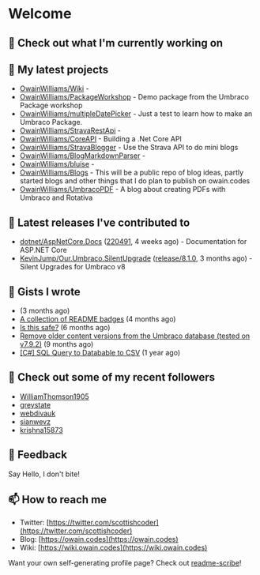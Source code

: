 # Welcome

## 👷 Check out what I'm currently working on

## 🌱 My latest projects

* [OwainWilliams/Wiki](https://github.com/OwainWilliams/Wiki) - 
* [OwainWilliams/PackageWorkshop](https://github.com/OwainWilliams/PackageWorkshop) - Demo package from the Umbraco Package workshop
* [OwainWilliams/multipleDatePicker](https://github.com/OwainWilliams/multipleDatePicker) - Just a test to learn how to make an Umbraco Package.
* [OwainWilliams/StravaRestApi](https://github.com/OwainWilliams/StravaRestApi) - 
* [OwainWilliams/CoreAPI](https://github.com/OwainWilliams/CoreAPI) - Building a .Net Core API
* [OwainWilliams/StravaBlogger](https://github.com/OwainWilliams/StravaBlogger) - Use the Strava API to do mini blogs
* [OwainWilliams/BlogMarkdownParser](https://github.com/OwainWilliams/BlogMarkdownParser) - 
* [OwainWilliams/bluise](https://github.com/OwainWilliams/bluise) - 
* [OwainWilliams/Blogs](https://github.com/OwainWilliams/Blogs) - This will be a public repo of blog ideas, partly started blogs and other things that I do plan to publish on owain.codes
* [OwainWilliams/UmbracoPDF](https://github.com/OwainWilliams/UmbracoPDF) - A blog about creating PDFs with Umbraco and Rotativa

## 🔭 Latest releases I've contributed to

* [dotnet/AspNetCore.Docs](https://github.com/dotnet/AspNetCore.Docs) \([220491](https://github.com/dotnet/AspNetCore.Docs/releases/tag/220491), 4 weeks ago\) - Documentation for ASP.NET Core
* [KevinJump/Our.Umbraco.SilentUpgrade](https://github.com/KevinJump/Our.Umbraco.SilentUpgrade) \([release/8.1.0](https://github.com/KevinJump/Our.Umbraco.SilentUpgrade/releases/tag/release%2F8.1.0), 3 months ago\) - Silent Upgrades for Umbraco v8

## 📓 Gists I wrote

*  \(3 months ago\)
* [A collection of README badges](https://gist.github.com/b55a61db0867b660ae3c5995feab11ff) \(4 months ago\)
* [Is this safe?](https://gist.github.com/77e42779ff21af04da069e370d6a56f9) \(6 months ago\)
* [Remove older content versions from the Umbraco database \(tested on v7.9.2\)](https://gist.github.com/1f41818f3eddd09b22138c321a69c91c) \(9 months ago\)
* [\[C\#\] SQL Query to Databable to CSV](https://gist.github.com/6eced57ab10654db91fb96076e461136) \(1 year ago\)

## 👯 Check out some of my recent followers

* [WilliamThomson1905](https://github.com/WilliamThomson1905)
* [greystate](https://github.com/greystate)
* [webdivauk](https://github.com/webdivauk)
* [sianwevz](https://github.com/sianwevz)
* [krishna15873](https://github.com/krishna15873)

## 💬 Feedback

Say Hello, I don't bite!

## 📫 How to reach me

* Twitter: [https://twitter.com/scottishcoder](https://twitter.com/scottishcoder)
* Blog: [https://owain.codes](https://owain.codes)
* Wiki: [https://wiki.owain.codes](https://wiki.owain.codes)

Want your own self-generating profile page? Check out [readme-scribe](https://github.com/muesli/readme-scribe)!


